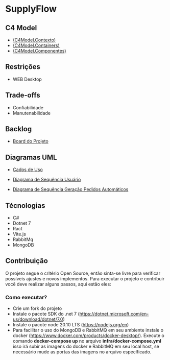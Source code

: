 # SupplyFlow

## C4 Model

- [(C4Model.Contexto)](https://drive.google.com/file/d/1VSJ5fRvzJEzwLn7JBGe3nAu40cpLjjBe/view?usp=drive_link)
- [(C4Model.Containers)](https://drive.google.com/file/d/1JsUiNJ1vfnW-01cuZCHTYmnyuxkWclcy/view?usp=sharing)
- [(C4Model.Componentes)](https://drive.google.com/file/d/1hpJ1y6vrj-9h3Ka2L9MQdXEUGbs5Mw0w/view?usp=drive_link)

## Restrições

- WEB Desktop

## Trade-offs

- Confiabilidade
- Manutenabilidade

## Backlog

- [Board do Projeto](https://github.com/users/Tomasi/projects/2)

## Diagramas UML

- [Cados de Uso](https://drive.google.com/file/d/13gdoXdUy9TaRNPD85DMjGmPWb4XYUIg-/view?usp=sharing)

- [Diagrama de Sequência Usuário](https://drive.google.com/file/d/10HpHJ4Tb2HKy8uGdD7xmqnosM2g6FF-h/view?usp=sharing)
- [Diagrama de Sequência Geração Pedidos Automáticos](https://drive.google.com/file/d/1sN6TdM1TAUOIj4k8psJ89cS7fWrN1Ukp/view?usp=sharing)

## Técnologias

- C#
- Dotnet 7
- Ract
- Vite.js
- RabbitMq
- MongoDB

## Contribuição

O projeto segue o critério Open Source, então sinta-se livre para verificar possíveis ajustes e novos implementos. Para executar o projeto e contribuir você deve realizar alguns passos, aqui estão eles:

### Como executar?

- Crie um fork do projeto
- Instale o pacote SDK do .net 7 (https://dotnet.microsoft.com/en-us/download/dotnet/7.0)
- Instale o pacote node 20.10 LTS (https://nodejs.org/en)
- Para facilitar o uso do MongoDB e RabbitMQ em seu ambiente instale o docker (https://www.docker.com/products/docker-desktop/). Execute o comando <b>docker-compose up</b> no arquivo <b>infra/docker-compose.yml</b> isso irá subir as imagens do docker e RabbitMQ em seu local host, se necessário mude as portas das imagens no arquivo específicado.




